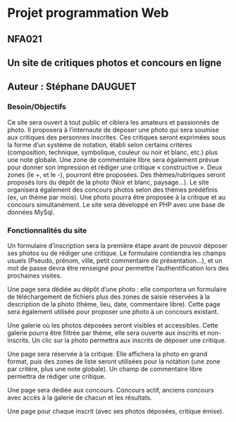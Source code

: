 # Projet programmation Web

## NFA021

## Un site de critiques photos et concours en ligne

## Auteur : Stéphane DAUGUET

### Besoin/Objectifs

Ce site sera ouvert à tout public et ciblera les amateurs et passionnés de photo.
Il proposera à l’internaute de déposer une photo qui sera soumise aux critiques des personnes inscrites.
Ces critiques seront exprimées sous la forme d’un système de notation, établi selon certains critères (composition, technique, symbolique, couleur ou noir et blanc, etc.) plus une note globale. Une zone de commentaire libre sera également prévue pour donner son impression et rédiger une critique « constructive ». Deux zones (le +, et le -), pourront être proposées.
Des thèmes/rubriques seront proposés lors du dépôt de la photo (Noir et blanc, paysage…).
Le site organisera également des concours photos selon des thèmes prédéfinis (ex, un thème par mois).
Une photo pourra être proposée à la critique et au concours simultanément.
Le site sera développé en PHP avec une base de données MySql.

### Fonctionnalités du site

Un formulaire d’inscription sera la première étape avant de pouvoir déposer ses photos ou de rédiger une critique.
Le formulaire contiendra les champs usuels (Pseudo, prénom, ville, petit commentaire de présentation…), et un mot de passe devra être renseigné pour permettre l’authentification lors des prochaines visites.

Une page sera dédiée au dépôt d’une photo :
elle comportera un formulaire de téléchargement de fichiers plus des zones de saisie réservées à la description de la photo (thème, lieu, date, commentaire libre).
Cette page sera également utilisée pour proposer une photo à un concours existant.

Une galerie où les photos déposées seront visibles et accessibles.
Cette galerie pourra être filtrée par thème, elle sera ouverte aux inscrits et non-inscrits.
Un clic sur la photo permettra aux inscrits de déposer une critique.

Une page sera réservée à la critique.
Elle affichera la photo en grand format, puis des zones de liste seront utilisées pour la notation (une zone par critère, plus une note globale).
Un champ de commentaire libre permettra de rédiger une critique.

Une page sera dédiée aux concours.
Concours actif, anciens concours avec accès à la galerie de chacun et les résultats.

Une page pour chaque inscrit (avec ses photos déposées, critique émise).
